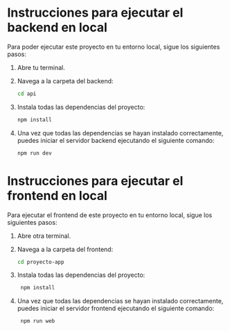 # Instrucciones para ejecutar el backend en local

Para poder ejecutar este proyecto en tu entorno local, sigue los siguientes pasos:

1. Abre tu terminal.

2. Navega a la carpeta del backend:
   ```sh
   cd api
3. Instala todas las dependencias del proyecto:
    
   ```sh 
   npm install
4. Una vez que todas las dependencias se hayan instalado correctamente, puedes iniciar el servidor backend ejecutando el siguiente comando:

    ```sh
    npm run dev
# Instrucciones para ejecutar el frontend en local

Para ejecutar el frontend de este proyecto en tu entorno local, sigue los siguientes pasos:

1. Abre otra terminal.

2. Navega a la carpeta del frontend:
   ```sh
   cd proyecto-app
3. Instala todas las dependencias del proyecto:
   ```sh
    npm install
4. Una vez que todas las dependencias se hayan instalado correctamente, puedes iniciar el servidor frontend ejecutando el siguiente comando:
   ```sh
    npm run web
